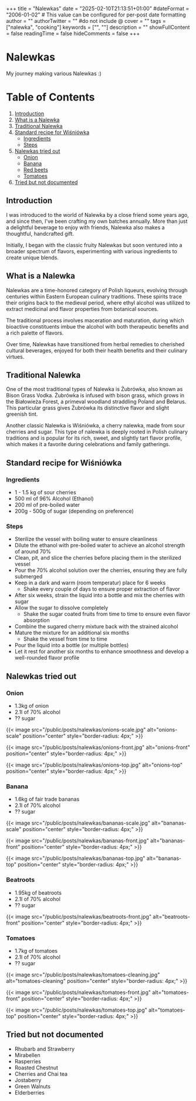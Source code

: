+++
title = "Nalewkas"
date = "2025-02-10T21:13:51+01:00"
#dateFormat = "2006-01-02" # This value can be configured for per-post date formatting
author = ""
authorTwitter = "" #do not include @
cover = ""
tags = ["nalewka", "cooking"]
keywords = ["", ""]
description = ""
showFullContent = false
readingTime = false
hideComments = false
+++

# Nalewkas

My journey making various Nalewkas :)

# Table of Contents
1. [Introduction](#introduction)
2. [What is a Nalewka](#what-is-a-nalewka)
3. [Traditional Nalewka](#traditional-nalewka)
4. [Standard recipe for Wiśniówka](#standard-recipe-for-wiśniówka)
    - [Ingredients](#ingredients)
    - [Steps](#steps)
5. [Nalewkas tried out](#nalewkas-tried-out)
    - [Onion](#onion)
    - [Banana](#banana)
    - [Red beets](#red-beets)
    - [Tomatoes](#tomatoes)
6. [Tried but not documented](#tried-but-not-documented)


## Introduction

I was introduced to the world of Nalewka by a close friend some years ago, and since then, I've been crafting my own batches annually. More than just a delightful beverage to enjoy with friends, Nalewka also makes a thoughtful, handcrafted gift.

Initially, I began with the classic fruity Nalewkas but soon ventured into a broader spectrum of flavors, experimenting with various ingredients to create unique blends.

## What is a Nalewka

Nalewkas are a time-honored category of Polish liqueurs, evolving through centuries within Eastern European culinary traditions. These spirits trace their origins back to the medieval period, where ethyl alcohol was utilized to extract medicinal and flavor properties from botanical sources.

The traditional process involves maceration and maturation, during which bioactive constituents imbue the alcohol with both therapeutic benefits and a rich palette of flavors.

Over time, Nalewkas have transitioned from herbal remedies to cherished cultural beverages, enjoyed for both their health benefits and their culinary virtues.

## Traditional Nalewka

One of the most traditional types of Nalewka is Żubrówka, also known as Bison Grass Vodka. Żubrówka is infused with bison grass, which grows in the Białowieża Forest, a primeval woodland straddling Poland and Belarus. This particular grass gives Żubrówka its distinctive flavor and slight greenish tint.

Another classic Nalewka is Wiśniówka, a cherry nalewka, made from sour cherries and sugar. This type of nalewka is deeply rooted in Polish culinary traditions and is popular for its rich, sweet, and slightly tart flavor profile, which makes it a favorite during celebrations and family gatherings.


## Standard recipe for Wiśniówka

### Ingredients

* 1 - 1.5 kg of sour cherries
* 500 ml of 96% Alcohol (Ethanol)
* 200 ml of pre-boiled water
* 200g - 500g of sugar (depending on preference)

### Steps

* Sterilize the vessel with boiling water to ensure cleanliness
* Dilute the ethanol with pre-boiled water to achieve an alcohol strength of around 70%
* Clean, pit, and slice the cherries before placing them in the sterilized vessel
* Pour the 70% alcohol solution over the cherries, ensuring they are fully submerged
* Keep in a dark and warm (room temperatur) place for 6 weeks
    * Shake every couple of days to ensure proper extraction of flavor
* After six weeks, strain the liquid into a bottle and mix the cherries with sugar
* Allow the sugar to dissolve completely
    * Shake the sugar coated fruits from time to time to ensure even flavor absorption
* Combine the sugared cherry mixture back with the strained alcohol
* Mature the mixture for an additional six months
    * Shake the vessel from time to time
* Pour the liquid into a bottle (or multiple bottles)
* Let it rest for another six months to enhance smoothness and develop a well-rounded flavor profile

## Nalewkas tried out

### Onion

* 1.3kg of onion
* 2.1l of 70% alcohol
* ?? sugar

{{< image src="/public/posts/nalewkas/onions-scale.jpg" alt="onions-scale" position="center" style="border-radius: 4px;" >}}

{{< image src="/public/posts/nalewkas/onions-front.jpg" alt="onions-front" position="center" style="border-radius: 4px;" >}}

{{< image src="/public/posts/nalewkas/onions-top.jpg" alt="onions-top" position="center" style="border-radius: 4px;" >}}


### Banana

* 1.6kg of fair trade bananas
* 2.1l of 70% alcohol
* ?? sugar

{{< image src="/public/posts/nalewkas/bananas-scale.jpg" alt="bananas-scale" position="center" style="border-radius: 4px;" >}}

{{< image src="/public/posts/nalewkas/bananas-front.jpg" alt="bananas-front" position="center" style="border-radius: 4px;" >}}

{{< image src="/public/posts/nalewkas/bananas-top.jpg" alt="bananas-top" position="center" style="border-radius: 4px;" >}}



### Beatroots

* 1.95kg of beatroots
* 2.1l of 70% alcohol
* ?? sugar

{{< image src="/public/posts/nalewkas/beatroots-front.jpg" alt="beatroots-front" position="center" style="border-radius: 4px;" >}}

### Tomatoes

* 1.7kg of tomatoes
* 2.1l of 70% alcohol
* ?? sugar

{{< image src="/public/posts/nalewkas/tomatoes-cleaning.jpg" alt="tomatoes-cleaning" position="center" style="border-radius: 4px;" >}}

{{< image src="/public/posts/nalewkas/tomatoes-front.jpg" alt="tomatoes-front" position="center" style="border-radius: 4px;" >}}

{{< image src="/public/posts/nalewkas/tomatoes-top.jpg" alt="tomatoes-top" position="center" style="border-radius: 4px;" >}}




## Tried but not documented

* Rhubarb and Strawberry
* Mirabellen
* Rasperries
* Roasted Chestnut
* Cherries and Chai tea
* Jostaberry
* Green Walnuts
* Elderberries

